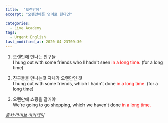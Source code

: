 ```yaml
---
title:  "오랜만에"
excerpt: "오랜만에를 영어로 한다면"

categories:
  - Live Academy
tags:
  - Urgent English
last_modified_at: 2020-04-23T09:30
---
```


1. 오랜만에 만나는 친구들  
I hung out with some friends who I hadn't seen <span style="color:red">in a long time.</span> (for a long time)

2. 친구들을 만나는것 자체가 오랜만인 것  
I hung out with some friends, which I hadn't done <span style="color:red">in a long time.</span> (for a long time)

3. 오랜만에 쇼핑을 갈거야  
We're going to go shopping, which we haven't done <span style="color:red">in a long time.</span>  


*[출처:라이브 아카데미](https://youtu.be/R0mUEbbD-QM)*